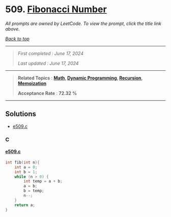 # 509. [Fibonacci Number](<https://leetcode.com/problems/fibonacci-number>)

*All prompts are owned by LeetCode. To view the prompt, click the title link above.*

*[Back to top](<../README.md>)*

------

> *First completed : June 17, 2024*
>
> *Last updated : June 17, 2024*

------

> **Related Topics** : **[Math](<by_topic/Math.md>), [Dynamic Programming](<by_topic/Dynamic Programming.md>), [Recursion](<by_topic/Recursion.md>), [Memoization](<by_topic/Memoization.md>)**
>
> **Acceptance Rate** : **72.32 %**

------

## Solutions

- [e509.c](<../my-submissions/e509.c>)
### C
#### [e509.c](<../my-submissions/e509.c>)
```C
int fib(int n){
    int a = 0;
    int b = 1;
    while (n > 0) {
        int temp = a + b;
        a = b;
        b = temp;
        n--;
    }
    return a;
}
```

